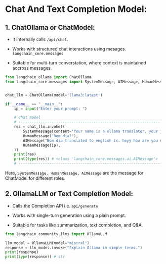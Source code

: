 # Chat And Text Completion Model:

## 1. ChatOllama or ChatModel:

- It internally calls `/api/chat`.

- Works with structured chat interactions using mesages. `langchain_core.messages`

- Suitable for multi-turn converstation, where context is maintained accross messages.


```python
from langchain_ollama import ChatOllama
from langchain_core.messages import SystemMessage, AIMessage, HumanMessage


chat_llm = ChatOllama(model='llama3:latest')

if __name__ == "__main__":
    ip = input("Enter your prompt: ")

    # chat model
    # --------------------------------------------------------------------------------------------------------
    res = chat_llm.invoke((
        SystemMessage(content="Your name is a ollama translator, your job is to translate to english"),
        HumanMessage("Bom dia?"),
        AIMessage("Bom dia translated to english is: heyy how are you doing?"),
        HumanMessage(ip),
    ))
    print(res)
    print(type(res)) # <class 'langchain_core.messages.ai.AIMessage'>
    # --------------------------------------------------------------------------------------------------------

```

Here, ``SystemMessage, HumanMessage, AIMessage`` are the message for ChatModel for different roles.

## 2. OllamaLLM or Text Completion Model:

- Calls the Completion API i.e. ``api/generate``

- Works with single-turn generation using a plain prompt.

- Suitable for tasks like summarization, text completion, and Q&A.

```python
from langchain_community.llms import OllamaLLM

llm_model = OllamaLLM(model="mistral")
response = llm_model.invoke("Explain Ollama in simple terms.")
print(response)
print(type(response)) # str
```
